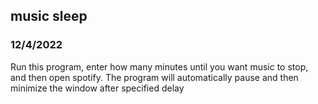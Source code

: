 ## music sleep
### 12/4/2022

Run this program, enter how many minutes until you want music to stop, and then open spotify. The program will automatically pause and then minimize the window after specified delay
